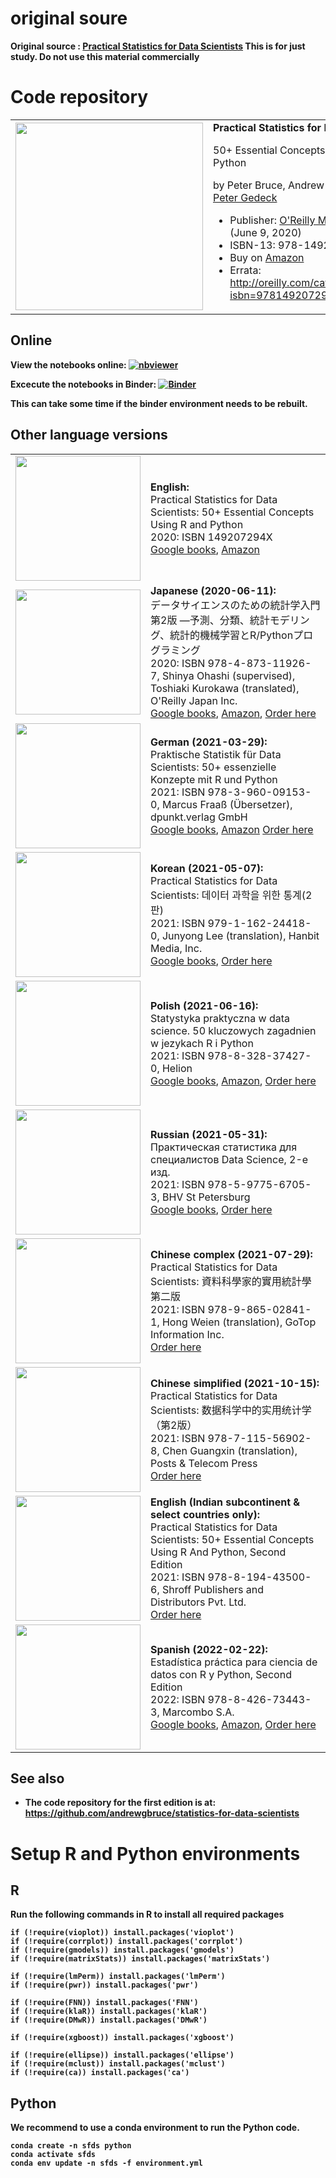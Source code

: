 # original soure

<b> Original source : [Practical Statistics for Data Scientists](https://github.com/gedeck/practical-statistics-for-data-scientists) </b>
<b> This is for just study. Do not use this material commercially </br>

# Code repository
<table width='100%'>
 <tr>
  <td><img src='/images/OReilly-english.jpg' width=300></td>
  <td>
   <b>Practical Statistics for Data Scientists:</b>

50+ Essential Concepts Using R and Python

by Peter Bruce, Andrew Bruce, and [Peter Gedeck](https://www.amazon.com/Peter-Gedeck/e/B082BJZJKX/)

- Publisher: [O'Reilly Media](https://oreil.ly/practicalStats_dataSci_2e); 2 edition (June 9, 2020)
- ISBN-13: 978-1492072942
- Buy on [Amazon](https://www.amazon.com/Practical-Statistics-Data-Scientists-Essential/dp/149207294X)
- Errata: http://oreilly.com/catalog/errata.csp?isbn=9781492072942
    </td>
  </tr>
</table>


## Online
View the notebooks online:
[![nbviewer](https://raw.githubusercontent.com/jupyter/design/master/logos/Badges/nbviewer_badge.svg)](https://nbviewer.jupyter.org/github/gedeck/practical-statistics-for-data-scientists/tree/master/)

Excecute the notebooks in Binder:
[![Binder](https://mybinder.org/badge_logo.svg)](https://mybinder.org/v2/gh/gedeck/practical-statistics-for-data-scientists/HEAD)

 This can take some time if the binder environment needs to be rebuilt.

## Other language versions
<table>
  <tr>
    <td><img src='/images/OReilly-english.jpg' width=200></td>
    <td><b>English:</b><br>
     Practical Statistics for Data Scientists: 50+ Essential Concepts Using R and Python<br>
     2020: ISBN 149207294X<br>
     <a href='https://www.google.com/books/edition/Practical_Statistics_for_Data_Scientists/F2bcDwAAQBAJ?hl=en'>Google books</a>,
     <a href='https://www.amazon.com/Practical-Statistics-Data-Scientists-Essential/dp/149207294X'>Amazon</a>
    </td>
  </tr>

  <tr>
    <td><img src='/images/OReilly-japanese.jpg' width=200></td>
    <td><b>Japanese (2020-06-11):</b><br>
     データサイエンスのための統計学入門 第2版 ―予測、分類、統計モデリング、統計的機械学習とR/Pythonプログラミング <br>
     2020: ISBN 978-4-873-11926-7,
     Shinya Ohashi (supervised), Toshiaki Kurokawa (translated), O'Reilly Japan Inc.<br>
     <a href='https://www.google.com/books/edition/%E3%83%87%E3%83%BC%E3%82%BF%E3%82%B5%E3%82%A4%E3%82%A8%E3%83%B3%E3%82%B9%E3%81%AE%E3%81%9F%E3%82%81%E3%81%AE%E7%B5%B1/d7EJzgEACAAJ?hl=en'>Google books</a>,
     <a href='https://www.amazon.co.jp/%E3%83%87%E3%83%BC%E3%82%BF%E3%82%B5%E3%82%A4%E3%82%A8%E3%83%B3%E3%82%B9%E3%81%AE%E3%81%9F%E3%82%81%E3%81%AE%E7%B5%B1%E8%A8%88%E5%AD%A6%E5%85%A5%E9%96%80-%E2%80%95%E4%BA%88%E6%B8%AC%E3%80%81%E5%88%86%E9%A1%9E%E3%80%81%E7%B5%B1%E8%A8%88%E3%83%A2%E3%83%87%E3%83%AA%E3%83%B3%E3%82%B0%E3%80%81%E7%B5%B1%E8%A8%88%E7%9A%84%E6%A9%9F%E6%A2%B0%E5%AD%A6%E7%BF%92%E3%81%A8R-Python%E3%83%97%E3%83%AD%E3%82%B0%E3%83%A9%E3%83%9F%E3%83%B3%E3%82%B0-Peter-Bruce/dp/487311926X'>Amazon</a>,
     <a href='https://www.oreilly.co.jp/books/9784873119267/'>Order here</a>
    </td>
  </tr>

  <tr>
    <td><img src='/images/OReilly-german.jpg' width=200></td>
    <td><b>German (2021-03-29):</b><br>
     Praktische Statistik für Data Scientists: 50+ essenzielle Konzepte mit R und Python <br>
     2021: ISBN 978-3-960-09153-0, Marcus Fraaß (Übersetzer), dpunkt.verlag GmbH<br>
     <a href='https://www.google.com/books/edition/Praktische_Statistik_f%C3%BCr_Data_Scientist/yeMCzgEACAAJ?hl=en'>Google books</a>,
     <a href='https://www.amazon.de/Praktische-Statistik-f%C3%BCr-Data-Scientists/dp/3960091532'>Amazon</a>
     <a href='https://dpunkt.de/produkt/praktische-statistik-fuer-data-scientists/'>Order here</a>
    </td>
  </tr>

  <tr>
    <td><img src='/images/OReilly-korean.jpg' width=200></td>
    <td><b>Korean (2021-05-07):</b><br>
     Practical Statistics for Data Scientists: 데이터 과학을 위한 통계(2판)<br>
     2021: ISBN 979-1-162-24418-0, Junyong Lee (translation), Hanbit Media, Inc.
     <br>
     <a href='https://www.google.com/books/edition/%EB%8D%B0%EC%9D%B4%ED%84%B0_%EA%B3%BC%ED%95%99%EC%9D%84_%EC%9C%84%ED%95%9C_%ED%86%B5%EA%B3%84_2%ED%8C%90/9E9qzgEACAAJ?hl=en'>Google books</a>,
     <a href='https://www.hanbit.co.kr/store/books/look.php?p_code=B2862122581'>Order here</a>
    </td>
  </tr>

  <tr>
    <td><img src='/images/OReilly-polish.jpg' width=200></td>
    <td><b>Polish (2021-06-16):</b><br>
     Statystyka praktyczna w data science. 50 kluczowych zagadnien w jezykach R i Python<br>
     2021: ISBN 978-8-328-37427-0, Helion
     <br>
     <a href='https://www.google.com/books/edition/Statystyka_praktyczna_w_data_science/GyqSzgEACAAJ'>Google books</a>,
     <a href='https://www.amazon.com/Statystyka-praktyczna-science-kluczowych-zagadnien/dp/8328374277/'>Amazon</a>,
     <a href='https://helion.pl/ksiazki/statystyka-praktyczna-w-data-science-50-kluczowych-zagadnien-w-jezykach-r-i-python-wydanie-ii-peter-bruce-andrew-bruce-peter-gedeck,stpra2.htm'>Order here</a>
    </td>
  </tr>

  <tr>
    <td><img src='/images/OReilly-russian.png' width=200></td>
    <td><b>Russian (2021-05-31):</b><br>
     Практическая статистика для специалистов Data Science, 2-е изд.<br>
     2021: ISBN 978-5-9775-6705-3, BHV St Petersburg
     <br>
     <a href='https://www.google.com/books/edition/%D0%9F%D1%80%D0%B0%D0%BA%D1%82%D0%B8%D1%87%D0%B5%D1%81%D0%BA%D0%B0%D1%8F_%D1%81%D1%82%D0%B0%D1%82%D0%B8%D1%81%D1%82/l_6MDwAAQBAJ'>Google books</a>,
     <a href='https://bhv.ru/product/prakticheskaya-statistika-dlya-spetsialistov-data-science-2-e-izd/'>Order here</a>
    </td>
  </tr>

  <tr>
   <td><img src='/images/OReilly-chinese-complex.png' width=200></td>
   <td><b>Chinese complex (2021-07-29):</b><br>
    Practical Statistics for Data Scientists: 資料科學家的實用統計學 第二版<br>
    2021: ISBN 978-9-865-02841-1, Hong Weien (translation), GoTop Information Inc.
    <br>
    <!-- <a href='https://www.google.com/books/edition/'>Google books</a>, -->
    <a href='http://books.gotop.com.tw/o_A643'>Order here</a>
  </td>

  </tr>
   <tr>
    <td><img src='/images/OReilly-chinese.png' width=200></td>
    <td><b>Chinese simplified (2021-10-15):</b><br>
     Practical Statistics for Data Scientists: 数据科学中的实用统计学（第2版）<br>
     2021: ISBN 978-7-115-56902-8, Chen Guangxin (translation), Posts & Telecom Press
     <br>
     <!-- <a href='https://www.google.com/books/edition/'>Google books</a>, -->
     <a href='https://item.jd.com/12971155.html'>Order here</a>
    </td>
  </tr>
  <tr>
    <td><img src='/images/SPD-english.png' width=200></td>
    <td><b>English (Indian subcontinent &amp; select countries only):</b><br>
     Practical Statistics for Data Scientists: 50+ Essential Concepts Using R And Python, Second Edition<br>
     2021: ISBN 978-8-194-43500-6, Shroff Publishers and Distributors Pvt. Ltd.
     <br>
     <!-- <a href='https://www.google.com/books/edition/'>Google books</a>, -->
     <a href='https://www.shroffpublishers.com/books/9788194435006/'>Order here</a>
    </td>
  </tr>
  <tr>
    <td><img src='/images/OReilly-spanish.png' width=200></td>
    <td><b>Spanish (2022-02-22):</b><br>
     Estadística práctica para ciencia de datos con R y Python, Second Edition<br>
     2022: ISBN 978-8-426-73443-3, Marcombo S.A.
     <br>
     <a href='https://books.google.com/books?id=IZxeEAAAQBAJ'>Google books</a>,
     <a href='https://www.amazon.com/Estad%C3%ADstica-pr%C3%A1ctica-ciencia-datos-Python/dp/842673443X/'>Amazon</a>,
     <a href='https://www.marcombo.com/estadistica-practica-para-ciencia-de-datos-con-r-y-python-9788426734433/'>Order here</a>
    </td>
  </tr>
</table>


## See also
- The code repository for the first edition is at: https://github.com/andrewgbruce/statistics-for-data-scientists


# Setup R and Python environments
## R
Run the following commands in R to install all required packages
```
if (!require(vioplot)) install.packages('vioplot')
if (!require(corrplot)) install.packages('corrplot')
if (!require(gmodels)) install.packages('gmodels')
if (!require(matrixStats)) install.packages('matrixStats')

if (!require(lmPerm)) install.packages('lmPerm')
if (!require(pwr)) install.packages('pwr')

if (!require(FNN)) install.packages('FNN')
if (!require(klaR)) install.packages('klaR')
if (!require(DMwR)) install.packages('DMwR')

if (!require(xgboost)) install.packages('xgboost')

if (!require(ellipse)) install.packages('ellipse')
if (!require(mclust)) install.packages('mclust')
if (!require(ca)) install.packages('ca')
```

## Python
We recommend to use a conda environment to run the Python code.
```
conda create -n sfds python
conda activate sfds
conda env update -n sfds -f environment.yml
```
